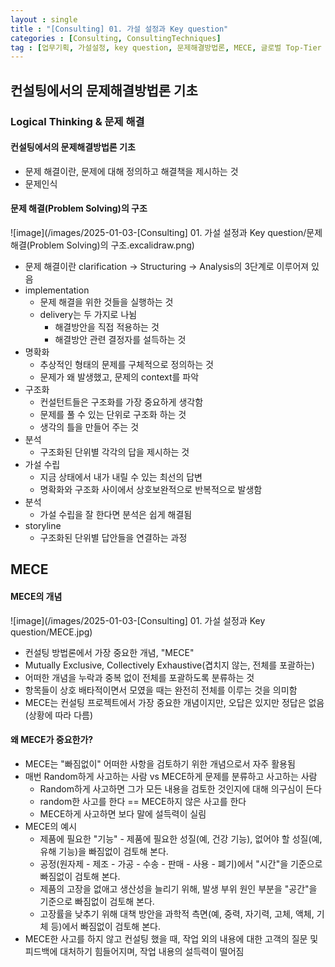 ```yaml
---
layout : single
title : "[Consulting] 01. 가설 설정과 Key question"
categories : [Consulting, ConsultingTechniques]
tag : [업무기획, 가설설정, key question, 문제해결방법론, MECE, 글로벌 Top-Tier 컨설턴트들의 전략 프로젝트 실무 끝내기]
---
```


## 컨설팅에서의 문제해결방법론 기초
### Logical Thinking & 문제 해결
#### 컨설팅에서의 문제해결방법론 기초
* 문제 해결이란, 문제에 대해 정의하고 해결책을 제시하는 것
* 문제인식

#### 문제 해결(Problem Solving)의 구조
![image](/images/2025-01-03-[Consulting] 01. 가설 설정과 Key question/문제 해결(Problem Solving)의 구조.excalidraw.png)

* 문제 해결이란 clarification -> Structuring -> Analysis의 3단계로 이루어져 있음
* implementation
  * 문제 해결을 위한 것들을 실행하는 것
  * delivery는 두 가지로 나뉨
    * 해결방안을 직접 적용하는 것
    * 해결방안 관련 결정자를 설득하는 것
* 명확화
  * 추상적인 형태의 문제를 구체적으로 정의하는 것
  * 문제가 왜 발생했고, 문제의 context를 파악
* 구조화
  * 컨설턴트들은 구조화를 가장 중요하게 생각함
  * 문제를 풀 수 있는 단위로 구조화 하는 것
  * 생각의 틀을 만들어 주는 것
* 분석
  * 구조화된 단위별 각각의 답을 제시하는 것
* 가설 수립
  * 지금 상태에서 내가 내릴 수 있는 최선의 답변
  * 명확화와 구조화 사이에서 상호보완적으로 반복적으로 발생함
* 분석
  * 가설 수립을 잘 한다면 분석은 쉽게 해결됨
* storyline
  * 구조화된 단위별 답안들을 연결하는 과정

## MECE
#### MECE의 개념
![image](/images/2025-01-03-[Consulting] 01. 가설 설정과 Key question/MECE.jpg)
* 컨설팅 방법론에서 가장 중요한 개념, "MECE"
* Mutually Exclusive, Collectively Exhaustive(겹치지 않는, 전체를 포괄하는)
* 어떠한 개념을 누락과 중복 없이 전체를 포괄하도록 분류하는 것
* 항목들이 상호 배타적이면서 모였을 때는 완전히 전체를 이루는 것을 의미함
* MECE는 컨설팅 프로젝트에서 가장 중요한 개념이지만, 오답은 있지만 정답은 없음(상황에 따라 다름)

#### 왜 MECE가 중요한가?
* MECE는 "빠짐없이" 어떠한 사항을 검토하기 위한 개념으로서 자주 활용됨
* 매번 Random하게 사고하는 사람 vs MECE하게 문제를 분류하고 사고하는 사람 
  * Random하게 사고하면 그가 모든 내용을 검토한 것인지에 대해 의구심이 든다
  * random한 사고를 한다 == MECE하지 않은 사고를 한다
  * MECE하게 사고하면 보다 말에 설득력이 실림
* MECE의 예시
  * 제품에 필요한 "기능" - 제품에 필요한 성질(예, 건강 기능), 없어야 할 성질(예, 유해 기능)을 빠짐없이 검토해 본다.
  * 공정(원자제 - 제조 - 가공 - 수송 - 판매 - 사용 - 폐기)에서 "시간"을 기준으로 빠짐없이 검토해 본다.
  * 제품의 고장을 없애고 생산성을 늘리기 위해, 발생 부위 원인 부분을 "공간"을 기준으로 빠짐없이 검토해 본다.
  * 고장률을 낮추기 위해 대책 방안을 과학적 측면(예, 중력, 자기력, 고체, 액체, 기체 등)에서 빠짐없이 검토해 본다.
* MECE한 사고를 하지 않고 컨설팅 했을 때, 작업 외의 내용에 대한 고객의 질문 및 피드백에 대처하기 힘들어지며, 작업 내용의 설득력이 떨어짐 